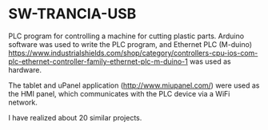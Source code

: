 # SW-TRANCIA-USB

PLC program for controlling a machine for cutting plastic parts. Arduino software was used to write the PLC program, and Ethernet PLC (M-duino) https://www.industrialshields.com/shop/category/controllers-cpu-ios-com-plc-ethernet-controller-family-ethernet-plc-m-duino-1
was used as hardware.

The tablet and uPanel application (http://www.miupanel.com/) were used as the HMI panel, which communicates with the PLC device via a WiFi network.

I have realized about 20 similar projects.



